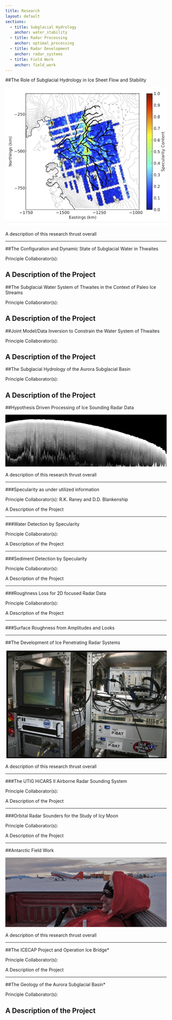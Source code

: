 ```yaml
---
title: Research
layout: default
sections: 
  - title: Subglacial Hydrology
    anchor: water_stability
  - title: Radar Processing
    anchor: optimal_processing
  - title: Radar Development
    anchor: radar_systems
  - title: Field Work
    anchor: field_work
---
```


<a name="water_stability"></a>

##The Role of Subglacial Hydrology in Ice Sheet Flow and Stability

![Alt text](/images/Specularity.jpg)

A description of this research thrust overall

---
##The Configuration and Dynamic State of Subglacial Water in Thwaites

Principle Collaborator(s):

A Description of the Project
---
##The Subglacial Water System of Thwaites in the Context of Paleo Ice Streams

Principle Collaborator(s):

A Description of the Project
---

##Joint Model/Data Inversion to Constrain  the Water System of Thwaites

Principle Collaborator(s):

A Description of the Project
---
##The Subglacial Hydrology of the Aurora Subglacial Basin

Principle Collaborator(s):

A Description of the Project
---

<a name="optimal_processing"></a>

##Hypothesis Driven Processing of Ice Sounding Radar Data

![Alt text](/images/radar.jpg)

A description of this research thrust overall

---
###Specularity as under utilized information

Principle Collaborator(s): R.K. Raney and D.D. Blankenship

A Description of the Project

---
###Water Detection by Specularity

Principle Collaborator(s):

A Description of the Project

---
###Sediment Detection by Specularity

Principle Collaborator(s):

A Description of the Project

---
###Roughness Loss for 2D focused Radar Data

Principle Collaborator(s):

A Description of the Project

---

###Surface Roughness from Amplitudes and Looks

---
<a name="radar_systems"></a>

##The Development of Ice Penetrating Radar Systems 

![Alt text](/images/Hicars_II.jpg)

A description of this research thrust overall

---
###The UTIG HiCARS II Airborne Radar Sounding System

Principle Collaborator(s):

A Description of the Project

---
###Orbital Radar Sounders for the Study of Icy Moon

Principle Collaborator(s):

A Description of the Project

---
<a name="field_work"></a>

##Antarctic Field Work 

![Alt text](/images/field.jpg)

A description of this research thrust overall

---
##The ICECAP Project and Operation Ice Bridge*

Principle Collaborator(s):

A Description of the Project

---
##The Geology of the Aurora Subglacial Basin*

Principle Collaborator(s):

A Description of the Project
---